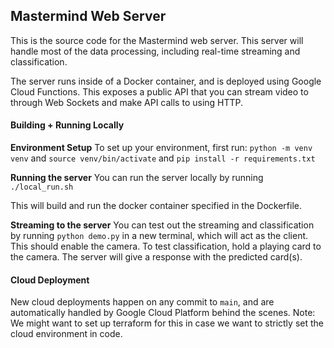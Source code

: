 ## Mastermind Web Server
This is the source code for the Mastermind web server. This server will handle most of the data processing, including real-time streaming and classification. 

The server runs inside of a Docker container, and is deployed using Google Cloud Functions. This exposes a public API that you can stream video to through Web Sockets and make API calls to using HTTP.

#### Building + Running Locally

<b>Environment Setup</b>
To set up your environment, first run:
`python -m venv venv`
and 
`source venv/bin/activate`
and 
`pip install -r requirements.txt`

<b>Running the server</b>
You can run the server locally by running 
`./local_run.sh`

This will build and run the docker container specified in the Dockerfile.

<b>Streaming to the server</b>
You can test out the streaming and classification by running 
`python demo.py` 
in a new terminal, which will act as the client. This should enable the camera. To test classification, hold a playing card to the camera. The server will give a response with the predicted card(s).

#### Cloud Deployment
New cloud deployments happen on any commit to `main`, and are automatically handled by Google Cloud Platform behind the scenes. Note: We might want to set up terraform for this in case we want to strictly set the cloud environment in code. 
